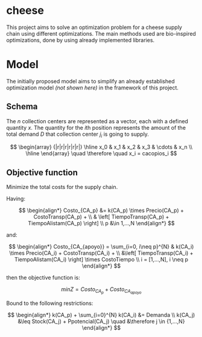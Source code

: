 # cheese
This project aims to solve an optimization problem for a cheese supply chain using different optimizations.
The main methods used are bio-inspired optimizations, done by using already implemented libraries.

# Model
The initially proposed model aims to simplify an already established optimization model *(not shown here)* in the framework of this project.

## Schema
The $` n `$ collection centers are represented as a vector, each with a defined quantity $` x `$.
The quantity for the $`i`$th position represents the amount of the total demand $` D `$ that collection center $` j_i `$ is going to supply.

$$
\begin{array} {|r|r|r|r|r|r|}
    \hline x_0 & x_1 & x_2 & x_3 & \cdots & x_n \\
    \hline
\end{array}
\quad \therefore \quad x_i = cacopios_i
$$

## Objective function
Minimize the total costs for the supply chain. 

Having:

$$
\begin{align*}
    Costo_{CA_p} &= k(CA_p) \times Precio(CA_p) + CostoTransp(CA_p) + \\ 
    & \left[ TiempoTransp(CA_p) + TiempoAlistam(CA_p) \right] \\
    p &\in 1,...,N
\end{align*}
$$

and:

$$
\begin{align*}
    Costo_{CA_{apoyo}} = \sum_{i=0, i\neq p}^{N}
    & k(CA_i) \times Precio(CA_i) + CostoTransp(CA_i) + \\
    &\left[ TiempoTransp(CA_i) + TiempoAlistam(CA_i) \right] \times CostoTiempo \\
    i = [1,...,N], i \neq p
\end{align*}
$$

then the objective function is:

$$
    min Z = Costo_{CA_p} + Costo_{CA_{apoyo}}
$$

Bound to the following restrictions:

$$
\begin{align*}
    k(CA_p) + \sum_{i=0}^{N} k(CA_i) &= Demanda \\
    k(CA_j) &\leq Stock(CA_j) + Ppotencial(CA_j) \quad &\therefore j \in {1,...,N}
\end{align*}
$$


